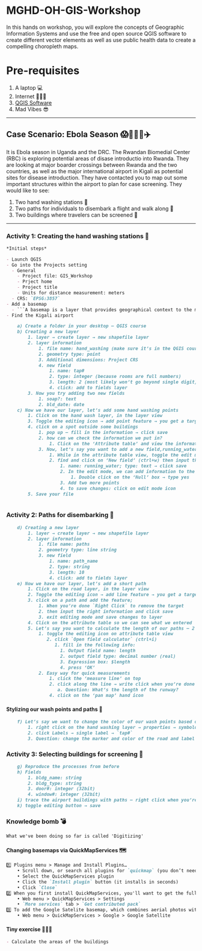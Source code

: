 # MGHD-OH-GIS-Workshop

In this hands on workshop, you will explore the concepts of Geographic Information Systems and use the free and open source QGIS software to create different vector elements as well as use public health data to create a compelling choropleth maps. 


# Pre-requisites

1. A laptop 💻
2. Internet 👩🏽‍💻
3. [QGIS Software](https://www.qgis.org/en/site/forusers/download.html)
4. Mad Vibes 😎
---

## Case Scenario: Ebola Season 😱🏃🏽‍♀️✈️

It is Ebola season in Uganda and the DRC. The Rwandan Biomedial Center (RBC) is exploring potential areas of disase introductio into Rwanda. They are looking at major boarder crossings between Rwanda and the two countries, as well as the major international airport in Kigali as potential sites for disease introduction. They have contacted you to map out some important structures within the airport to plan for case screening. They would like to see:

1. Two hand washing stations 🧴
2. Two paths for individuals to disembark a flight and walk along 🚸
3. Two buildings where travelers can be screened 🏢

---

### Activity 1: Creating the hand washing stations 🧴

``` markdown
*Initial steps*

- Launch QGIS
- Go into the Projects setting
  - General
    - Project file: GIS_Workshop
    - Prject home
    - Project title
    - Units for distance measurement: meters
  - CRS: `EPSG:3857`
- Add a basemap
  - ```A basemap is a layer that provides geographical context to the map and other dataset layers above it.```
- Find the Kigali airport
```

``` markdown
    a) Create a folder in your desktop – QGIS course
    b) Creating a new layer
        1. layer → create layer → new shapefile layer
        2. layer information
            1. file name: hand_washing (make sure it’s in the QGIS course layer)
            2. geometry type: point
            3. Additional dimensions: Project CRS
            4. new field
                1. name: tap#
                2. type: integer (because rooms are full numbers)
                3. length: 2 (most likely won’t go beyond single digit)
                4. click: add to fields layer
        3. Now you try adding two new fields
            1. soap?: text
            2. bld_date: date
    c) Now we have our layer, let’s add some hand washing points
        1. Click on the hand wash layer, in the layer view
        3. Toggle the editing icon → add point feature → you get a target 
        4. click on a spot outside some buildings
            1. pop up – fill in the information → click save
            2. how can we check the information we put in?
                1. Click on the ‘Attribute table’ and view the information you entered
            3. Now, let’s say you want to add a new field,running_water, how can you do that?
                1. While in the attribute table view, toggle the edit mode (ctrl+e)
                2. find and click on ‘New field’ (ctrl+w) then input the information
                    1. name: running_water; type: text → click save
                    2. In the edit mode, we can add information to the previous point we had entered 
                        1. Double click on the ‘Null’ box → type yes
                    3. Add two more points
                    4. to save changes: click on edit mode icon
        5. Save your file
        
```
        
### Activity 2: Paths for disembarking 🚸

``` markdown
    d) Creating a new layer
        1. layer → create layer → new shapefile layer
        2. layer information
            1. file name: paths
            2. geometry type: line string
            3. new field
                1. name: path_name
                2. type: string
                3. length: 10
                4. click: add to fields layer
    e) Now we have our layer, let’s add a short path
        1. Click on the road layer, in the layer view
        2. Toggle the editing icon → add line feature → you get a target 
        3. click on a path and add the feature; 
            1. When you’re done `Right Click` to remove the target
            2. then input the right information and click save
            3. exit editing mode and save changes to layer
        4. Click on the attribute table so we can see what we entered
        5. Let’s say you want to calculate the length of our paths – 2 ways to do this
            1. toggle the editing icon on attribute table view
               2. click `Open field calculator` (ctrl+i)
                  1. fill in the following info:
                    1. Output field name: length
                    2. output field type: decimal number (real)
                    3. Expression box: $length
                    4. press ‘OK’
            2. Easy way for quick measurements
                1. click the ‘measure line’ on top
                2. click along the line → write click when you’re done
                   a. Question: What’s the length of the runway?
                4. click on the ‘pan map’ hand icon
```

#### Stylizing our wash points and paths 💄

``` markdown
    f) Let’s say we want to change the color of our wash points based on number of taps and the shape of the icons
        1. right click on the hand washing layer → properties → symbologies → categorized (this is for discreet values)→ change value to `tap#` → click classify at the bottom → apply
        2. click Labels → single label → `tap#`
        3. Question: change the marker and color of the road and label it with ‘road length’   
```

### Activity 3: Selecting buildings for screening 🏢

``` markdown
    g) Reproduce the processes from before
    h) Fields
        1. bldg_name: string
        2. bldg_type: string
        3. door#: integer (32bit)
        4. window#: integer (32bit)
    i) trace the airport buildings with paths – right click when you’re done
    k) toggle editing button → save
```

### Knowledge bomb 💣

``` markdown
What we've been doing so far is called 'Digitizing'
```

#### Changing basemaps via QuickMapServices 🗺

``` markdown
1️⃣ Plugins menu > Manage and Install Plugins… 
    • Scroll down, or search all plugins for `quickmap` (you don’t need to type the whole name) 
    • Select the QuickMapServices plugin 
    • Click the `Install plugin` button (it installs in seconds) 
    • Click `Close` 
2️⃣ When you first install QuickMapServices, you'll want to get the full set of basemap definitions.
    • Web menu > QuickMapServices > Settings 
    • `More services` tab > `Get contributed pack`
3️⃣ To add the Google Satelite basemap, which combines aerial photos with place name labels:
    • Web menu > QuickMapServices > Google > Google Satellite
```

#### Tiny exercise 🏋🏽‍♀️

``` markdown
- Calculate the areas of the buildings
```
